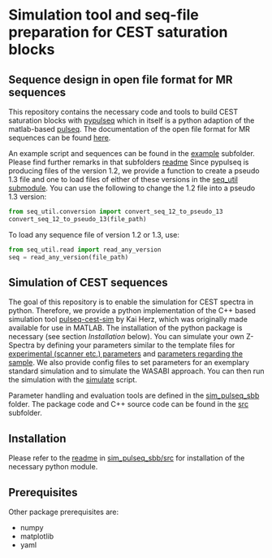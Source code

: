 # Simulation tool and seq-file preparation for CEST saturation blocks

## Sequence design in open file format for MR sequences
This repository contains the necessary code and tools to build CEST saturation blocks with [pypulseq](https://github.com/imr-framework/pypulseq)
which in itself is a python adaption of the matlab-based [pulseq](https://github.com/pulseq/pulseq). The documentation
of the open file format for MR sequences can be found [here](https://pulseq.github.io/specification.pdf).

An example script and sequences can be found in the [example](example) subfolder. Please find further remarks in that subfolders [readme](./example/readme.md)
Since pypulseq is producing files of the version 1.2, we provide a function to create a pseudo 1.3 file and one to load files of either of these versions in the [seq_util submodule](seq_util).
You can use the following to change the 1.2 file into a pseudo 1.3 version:
````python
from seq_util.conversion import convert_seq_12_to_pseudo_13
convert_seq_12_to_pseudo_13(file_path)
````

To load any sequence file of version 1.2 or 1.3, use:
````python
from seq_util.read import read_any_version
seq = read_any_version(file_path)
````


## Simulation of CEST sequences
The goal of this repository is to enable the simulation for CEST spectra in python. Therefore, we provide a python implementation of the C++ based simulation tool [pulseq-cest-sim](https://github.com/kherz/pulseq-cest/tree/master/pulseq-cest-sim)
by Kai Herz, which was originally made available for use in MATLAB. The installation of the python package is necessary 
(see section *Installation* below). You can simulate your own Z-Spectra by defining your parameters similar to the template files for [experimental (scanner etc.) parameters](param_configs/experimental_params.yaml) and [parameters regarding the sample](param_configs/sample_params.yaml).
We also provide config files to set parameters for an exemplary standard simulation and to simulate the WASABI approach. 
You can then run the simulation with the [simulate](simulate.py) script.
 
Parameter handling and evaluation tools are defined in the [sim_pulseq_sbb](sim) folder. The package code and C++ source code can be found in the [src](sim/src) subfolder.

## Installation
Please refer to the [readme](sim/src/readme.md) in [sim_pulseq_sbb/src](sim/src) for 
installation of the necessary python module.

## Prerequisites
Other package prerequisites are:
- numpy
- matplotlib
- yaml